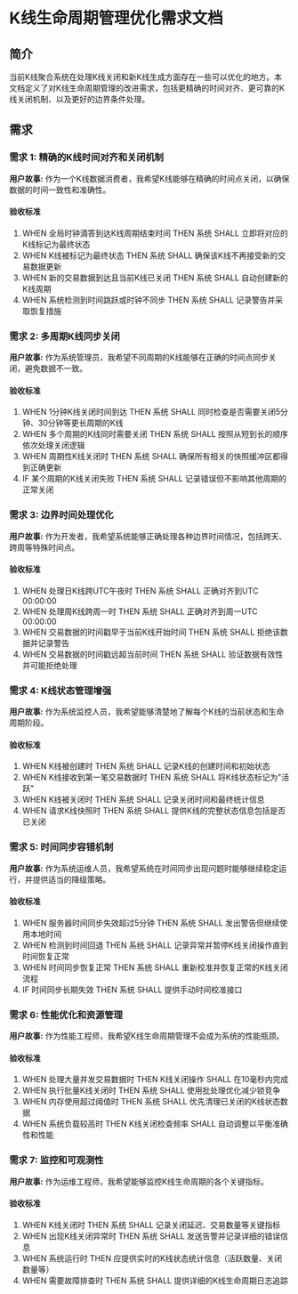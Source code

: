 # K线生命周期管理优化需求文档

## 简介

当前K线聚合系统在处理K线关闭和新K线生成方面存在一些可以优化的地方。本文档定义了对K线生命周期管理的改进需求，包括更精确的时间对齐、更可靠的K线关闭机制、以及更好的边界条件处理。

## 需求

### 需求 1: 精确的K线时间对齐和关闭机制

**用户故事:** 作为一个K线数据消费者，我希望K线能够在精确的时间点关闭，以确保数据的时间一致性和准确性。

#### 验收标准

1. WHEN 全局时钟滴答到达K线周期结束时间 THEN 系统 SHALL 立即将对应的K线标记为最终状态
2. WHEN K线被标记为最终状态 THEN 系统 SHALL 确保该K线不再接受新的交易数据更新
3. WHEN 新的交易数据到达且当前K线已关闭 THEN 系统 SHALL 自动创建新的K线周期
4. WHEN 系统检测到时间跳跃或时钟不同步 THEN 系统 SHALL 记录警告并采取恢复措施

### 需求 2: 多周期K线同步关闭

**用户故事:** 作为系统管理员，我希望不同周期的K线能够在正确的时间点同步关闭，避免数据不一致。

#### 验收标准

1. WHEN 1分钟K线关闭时间到达 THEN 系统 SHALL 同时检查是否需要关闭5分钟、30分钟等更长周期的K线
2. WHEN 多个周期的K线同时需要关闭 THEN 系统 SHALL 按照从短到长的顺序依次处理关闭逻辑
3. WHEN 周期性K线关闭时 THEN 系统 SHALL 确保所有相关的快照缓冲区都得到正确更新
4. IF 某个周期的K线关闭失败 THEN 系统 SHALL 记录错误但不影响其他周期的正常关闭

### 需求 3: 边界时间处理优化

**用户故事:** 作为开发者，我希望系统能够正确处理各种边界时间情况，包括跨天、跨周等特殊时间点。

#### 验收标准

1. WHEN 处理日K线跨UTC午夜时 THEN 系统 SHALL 正确对齐到UTC 00:00:00
2. WHEN 处理周K线跨周一时 THEN 系统 SHALL 正确对齐到周一UTC 00:00:00
3. WHEN 交易数据的时间戳早于当前K线开始时间 THEN 系统 SHALL 拒绝该数据并记录警告
4. WHEN 交易数据的时间戳远超当前时间 THEN 系统 SHALL 验证数据有效性并可能拒绝处理

### 需求 4: K线状态管理增强

**用户故事:** 作为系统监控人员，我希望能够清楚地了解每个K线的当前状态和生命周期阶段。

#### 验收标准

1. WHEN K线被创建时 THEN 系统 SHALL 记录K线的创建时间和初始状态
2. WHEN K线接收到第一笔交易数据时 THEN 系统 SHALL 将K线状态标记为"活跃"
3. WHEN K线被关闭时 THEN 系统 SHALL 记录关闭时间和最终统计信息
4. WHEN 请求K线快照时 THEN 系统 SHALL 提供K线的完整状态信息包括是否已关闭

### 需求 5: 时间同步容错机制

**用户故事:** 作为系统运维人员，我希望系统在时间同步出现问题时能够继续稳定运行，并提供适当的降级策略。

#### 验收标准

1. WHEN 服务器时间同步失效超过5分钟 THEN 系统 SHALL 发出警告但继续使用本地时间
2. WHEN 检测到时间回退 THEN 系统 SHALL 记录异常并暂停K线关闭操作直到时间恢复正常
3. WHEN 时间同步恢复正常 THEN 系统 SHALL 重新校准并恢复正常的K线关闭流程
4. IF 时间同步长期失效 THEN 系统 SHALL 提供手动时间校准接口

### 需求 6: 性能优化和资源管理

**用户故事:** 作为性能工程师，我希望K线生命周期管理不会成为系统的性能瓶颈。

#### 验收标准

1. WHEN 处理大量并发交易数据时 THEN K线关闭操作 SHALL 在10毫秒内完成
2. WHEN 执行批量K线关闭时 THEN 系统 SHALL 使用批处理优化减少锁竞争
3. WHEN 内存使用超过阈值时 THEN 系统 SHALL 优先清理已关闭的K线状态数据
4. WHEN 系统负载较高时 THEN K线关闭检查频率 SHALL 自动调整以平衡准确性和性能

### 需求 7: 监控和可观测性

**用户故事:** 作为运维工程师，我希望能够监控K线生命周期的各个关键指标。

#### 验收标准

1. WHEN K线关闭时 THEN 系统 SHALL 记录关闭延迟、交易数量等关键指标
2. WHEN 出现K线关闭异常时 THEN 系统 SHALL 发送告警并记录详细的错误信息
3. WHEN 系统运行时 THEN 应提供实时的K线状态统计信息（活跃数量、关闭数量等）
4. WHEN 需要故障排查时 THEN 系统 SHALL 提供详细的K线生命周期日志追踪